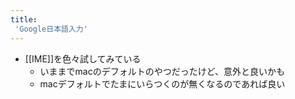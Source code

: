 ```yaml
---
title:
 'Google日本語入力'
---
```


- [[IME]]を色々試してみている
    - いままでmacのデフォルトのやつだったけど、意外と良いかも
    - macデフォルトでたまにいらつくのが無くなるのであれば良い